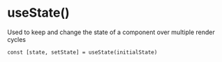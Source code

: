 # useState()

Used to keep and change the state of a component over multiple render cycles

```tsx
const [state, setState] = useState(initialState)
```
